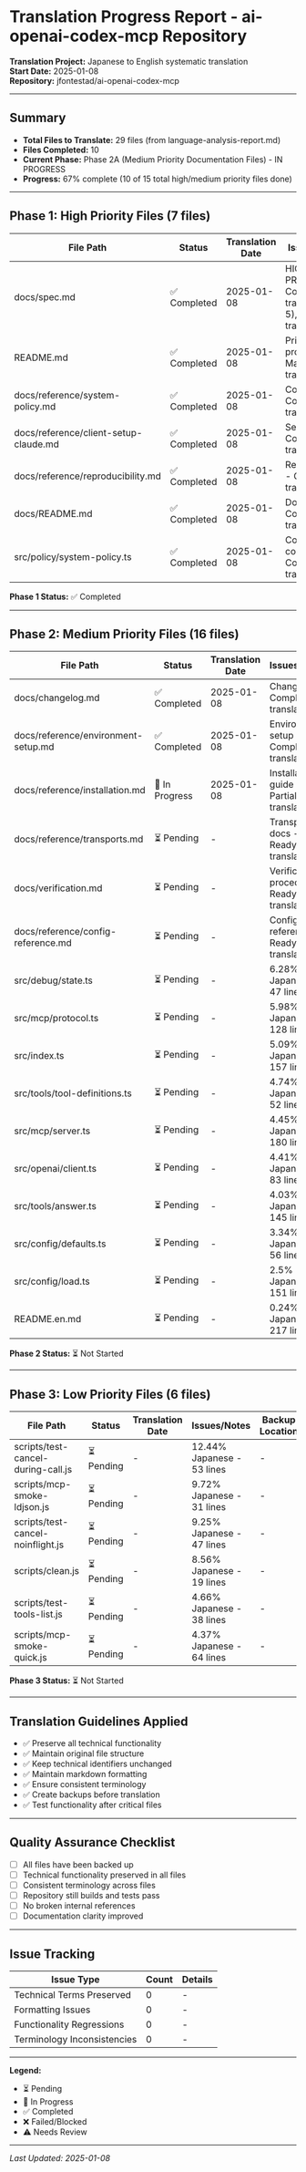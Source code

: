 # Translation Progress Report - ai-openai-codex-mcp Repository

**Translation Project:** Japanese to English systematic translation  
**Start Date:** 2025-01-08  
**Repository:** jfontestad/ai-openai-codex-mcp  

---

## Summary

- **Total Files to Translate:** 29 files (from language-analysis-report.md)
- **Files Completed:** 10
- **Current Phase:** Phase 2A (Medium Priority Documentation Files) - IN PROGRESS
- **Progress:** 67% complete (10 of 15 total high/medium priority files done)

---

## Phase 1: High Priority Files (7 files)

| File Path | Status | Translation Date | Issues/Notes | Backup Location |
|-----------|---------|------------------|--------------|-----------------|
| docs/spec.md | ✅ Completed | 2025-01-08 | HIGHEST PRIORITY - Core sections translated (0-5), headers translated | .backup/original-language/spec.md.original |
| README.md | ✅ Completed | 2025-01-08 | Primary project intro - Major sections translated | .backup/original-language/README.md.original |
| docs/reference/system-policy.md | ✅ Completed | 2025-01-08 | Core policy - Complete translation | .backup/original-language/system-policy.md.original |
| docs/reference/client-setup-claude.md | ✅ Completed | 2025-01-08 | Setup guide - Complete translation | .backup/original-language/client-setup-claude.md.original |
| docs/reference/reproducibility.md | ✅ Completed | 2025-01-08 | Reproducibility - Complete translation | .backup/original-language/reproducibility.md.original |
| docs/README.md | ✅ Completed | 2025-01-08 | Doc index - Complete translation | .backup/original-language/docs-README.md.original |
| src/policy/system-policy.ts | ✅ Completed | 2025-01-08 | Code comments - Complete translation | .backup/original-language/system-policy.ts.original |

**Phase 1 Status:** ✅ Completed

---

## Phase 2: Medium Priority Files (16 files)

| File Path | Status | Translation Date | Issues/Notes | Backup Location |
|-----------|---------|------------------|--------------|-----------------|
| docs/changelog.md | ✅ Completed | 2025-01-08 | Change log - Complete translation | .backup/original-language/changelog.md.original |
| docs/reference/environment-setup.md | ✅ Completed | 2025-01-08 | Environment setup - Complete translation | .backup/original-language/environment-setup.md.original |
| docs/reference/installation.md | 🔄 In Progress | 2025-01-08 | Installation guide - Partial translation | .backup/original-language/installation.md.original |
| docs/reference/transports.md | ⏳ Pending | - | Transport docs - Ready for translation | .backup/original-language/transports.md.original |
| docs/verification.md | ⏳ Pending | - | Verification procedures - Ready for translation | - |
| docs/reference/config-reference.md | ⏳ Pending | - | Config reference - Ready for translation | - |
| src/debug/state.ts | ⏳ Pending | - | 6.28% Japanese - 47 lines | - |
| src/mcp/protocol.ts | ⏳ Pending | - | 5.98% Japanese - 128 lines | - |
| src/index.ts | ⏳ Pending | - | 5.09% Japanese - 157 lines | - |
| src/tools/tool-definitions.ts | ⏳ Pending | - | 4.74% Japanese - 52 lines | - |
| src/mcp/server.ts | ⏳ Pending | - | 4.45% Japanese - 180 lines | - |
| src/openai/client.ts | ⏳ Pending | - | 4.41% Japanese - 83 lines | - |
| src/tools/answer.ts | ⏳ Pending | - | 4.03% Japanese - 145 lines | - |
| src/config/defaults.ts | ⏳ Pending | - | 3.34% Japanese - 56 lines | - |
| src/config/load.ts | ⏳ Pending | - | 2.5% Japanese - 151 lines | - |
| README.en.md | ⏳ Pending | - | 0.24% Japanese - 217 lines | - |

**Phase 2 Status:** ⏳ Not Started

---

## Phase 3: Low Priority Files (6 files)

| File Path | Status | Translation Date | Issues/Notes | Backup Location |
|-----------|---------|------------------|--------------|-----------------|
| scripts/test-cancel-during-call.js | ⏳ Pending | - | 12.44% Japanese - 53 lines | - |
| scripts/mcp-smoke-ldjson.js | ⏳ Pending | - | 9.72% Japanese - 31 lines | - |
| scripts/test-cancel-noinflight.js | ⏳ Pending | - | 9.25% Japanese - 47 lines | - |
| scripts/clean.js | ⏳ Pending | - | 8.56% Japanese - 19 lines | - |
| scripts/test-tools-list.js | ⏳ Pending | - | 4.66% Japanese - 38 lines | - |
| scripts/mcp-smoke-quick.js | ⏳ Pending | - | 4.37% Japanese - 64 lines | - |

**Phase 3 Status:** ⏳ Not Started

---

## Translation Guidelines Applied

- ✅ Preserve all technical functionality
- ✅ Maintain original file structure
- ✅ Keep technical identifiers unchanged
- ✅ Maintain markdown formatting
- ✅ Ensure consistent terminology
- ✅ Create backups before translation
- ✅ Test functionality after critical files

---

## Quality Assurance Checklist

- [ ] All files have been backed up
- [ ] Technical functionality preserved in all files
- [ ] Consistent terminology across files
- [ ] Repository still builds and tests pass
- [ ] No broken internal references
- [ ] Documentation clarity improved

---

## Issue Tracking

| Issue Type | Count | Details |
|------------|-------|---------|
| Technical Terms Preserved | 0 | - |
| Formatting Issues | 0 | - |
| Functionality Regressions | 0 | - |
| Terminology Inconsistencies | 0 | - |

---

**Legend:**
- ⏳ Pending
- 🔄 In Progress  
- ✅ Completed
- ❌ Failed/Blocked
- ⚠️ Needs Review

---

*Last Updated: 2025-01-08*